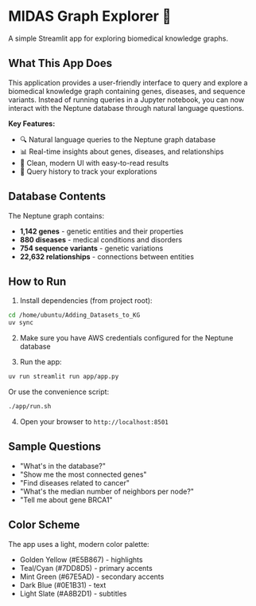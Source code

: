 # MIDAS Graph Explorer 🧬

A simple Streamlit app for exploring biomedical knowledge graphs.

## What This App Does

This application provides a user-friendly interface to query and explore a biomedical knowledge graph containing genes, diseases, and sequence variants. Instead of running queries in a Jupyter notebook, you can now interact with the Neptune database through natural language questions.

**Key Features:**
- 🔍 Natural language queries to the Neptune graph database
- 📊 Real-time insights about genes, diseases, and relationships
- 🎨 Clean, modern UI with easy-to-read results
- 📝 Query history to track your explorations

## Database Contents

The Neptune graph contains:
- **1,142 genes** - genetic entities and their properties
- **880 diseases** - medical conditions and disorders  
- **754 sequence variants** - genetic variations
- **22,632 relationships** - connections between entities

## How to Run

1. Install dependencies (from project root):
```bash
cd /home/ubuntu/Adding_Datasets_to_KG
uv sync
```

2. Make sure you have AWS credentials configured for the Neptune database

3. Run the app:
```bash
uv run streamlit run app/app.py
```

Or use the convenience script:
```bash
./app/run.sh
```

4. Open your browser to `http://localhost:8501`

## Sample Questions

- "What's in the database?"
- "Show me the most connected genes"
- "Find diseases related to cancer"
- "What's the median number of neighbors per node?"
- "Tell me about gene BRCA1"

## Color Scheme

The app uses a light, modern color palette:
- Golden Yellow (#E5B867) - highlights
- Teal/Cyan (#7DD8D5) - primary accents
- Mint Green (#67E5AD) - secondary accents  
- Dark Blue (#0E1B31) - text
- Light Slate (#A8B2D1) - subtitles

